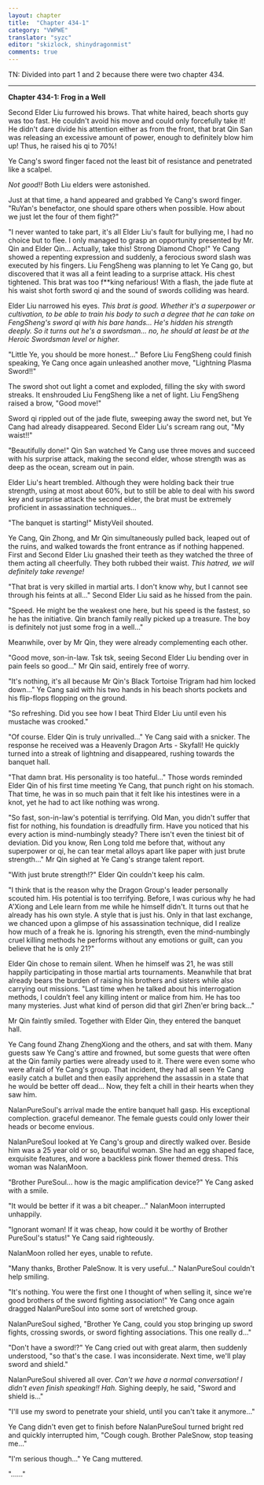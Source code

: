 ```yaml
---
layout: chapter
title:  "Chapter 434-1"
category: "VWPWE"
translator: "syzc"
editor: "skizlock, shinydragonmist"
comments: true
---
```


TN: Divided into part 1 and 2 because there were two chapter 434.

---

**Chapter 434-1: Frog in a Well**

Second Elder Liu furrowed his brows. That white haired, beach shorts guy was too fast. He couldn't avoid his move and could only forcefully take it! He didn't dare divide his attention either as from the front, that brat Qin San was releasing an excessive amount of power, enough to definitely blow him up! Thus, he raised his qi to 70%! 

Ye Cang's sword finger faced not the least bit of resistance and penetrated like a scalpel.  

*Not good!!* Both Liu elders were astonished.

Just at that time, a hand appeared and grabbed Ye Cang's sword finger. "RuYan's benefactor, one should spare others when possible. How about we just let the four of them fight?"

"I never wanted to take part, it's all Elder Liu's fault for bullying me, I had no choice but to flee. I only managed to grasp an opportunity presented by Mr. Qin and Elder Qin... Actually, take this! Strong Diamond Chop!" Ye Cang showed a repenting expression and suddenly, a ferocious sword slash was executed by his fingers. Liu FengSheng was planning to let Ye Cang go, but discovered that it was all a feint leading to a surprise attack. His chest tightened. This brat was too f\*\*king nefarious! With a flash, the jade flute at his waist shot forth sword qi and the sound of swords colliding was heard.

Elder Liu narrowed his eyes. *This brat is good. Whether it's a superpower or cultivation, to be able to train his body to such a degree that he can take on FengSheng's sword qi with his bare hands... He's hidden his strength deeply. So it turns out he's a swordsman... no, he should at least be at the Heroic Swordsman level or higher.*

"Little Ye, you should be more honest..." Before Liu FengSheng could finish speaking, Ye Cang once again unleashed another move, "Lightning Plasma Sword!!"

The sword shot out light a comet and exploded, filling the sky with sword streaks. It enshrouded Liu FengSheng like a net of light. Liu FengSheng raised a brow, "Good move!"

Sword qi rippled out of the jade flute, sweeping away the sword net, but Ye Cang had already disappeared. Second Elder Liu's scream rang out, "My waist!!"

"Beautifully done!" Qin San watched Ye Cang use three moves and succeed with his surprise attack, making the second elder, whose strength was as deep as the ocean, scream out in pain.

Elder Liu's heart trembled. Although they were holding back their true strength, using at most about 60%, but to still be able to deal with his sword key and surprise attack the second elder, the brat must be extremely proficient in assassination techniques...

"The banquet is starting!" MistyVeil shouted.

Ye Cang, Qin Zhong, and Mr Qin simultaneously pulled back, leaped out of the ruins, and walked towards the front entrance as if nothing happened. First and Second Elder Liu gnashed their teeth as they watched the three of them acting all cheerfully. They both rubbed their waist. *This hatred, we will definitely take revenge!*

"That brat is very skilled in martial arts. I don't know why, but I cannot see through his feints at all..." Second Elder Liu said as he hissed from the pain.

"Speed. He might be the weakest one here, but his speed is the fastest, so he has the initiative. Qin branch family really picked up a treasure. The boy is definitely not just some frog in a well..."

Meanwhile, over by Mr Qin, they were already complementing each other.

"Good move, son-in-law. Tsk tsk, seeing Second Elder Liu bending over in pain feels so good..." Mr Qin said, entirely free of worry.

"It's nothing, it's all because Mr Qin's Black Tortoise Trigram had him locked down..." Ye Cang said with his two hands in his beach shorts pockets and his flip-flops flopping on the ground.

"So refreshing. Did you see how I beat Third Elder Liu until even his mustache was crooked."

"Of course. Elder Qin is truly unrivalled..." Ye Cang said with a snicker. The response he received was a Heavenly Dragon Arts - Skyfall! He quickly turned into a streak of lightning and disappeared, rushing towards the banquet hall.

"That damn brat. His personality is too hateful..." Those words reminded Elder Qin of his first time meeting Ye Cang, that punch right on his stomach. That time, he was in so much pain that it felt like his intestines were in a knot, yet he had to act like nothing was wrong.

"So fast, son-in-law's potential is terrifying. Old Man, you didn't suffer that fist for nothing, his foundation is dreadfully firm. Have you noticed that his every action is mind-numbingly steady? There isn't even the tiniest bit of deviation. Did you know, Ren Long told me before that, without any superpower or qi, he can tear metal alloys apart like paper with just brute strength..." Mr Qin sighed at Ye Cang's strange talent report.

"With just brute strength!?" Elder Qin couldn't keep his calm.

"I think that is the reason why the Dragon Group's leader personally scouted him. His potential is too terrifying. Before, I was curious why he had A'Xiong and Lele learn from me while he himself didn't. It turns out that he already has his own style. A style that is just his. Only in that last exchange, we chanced upon a glimpse of his assassination technique, did I realize how much of a freak he is. Ignoring his strength, even the mind-numbingly cruel killing methods he performs without any emotions or guilt, can you believe that he is only 21?"

Elder Qin chose to remain silent. When he himself was 21, he was still happily participating in those martial arts tournaments. Meanwhile that brat already bears the burden of raising his brothers and sisters while also carrying out missions. "Last time when he talked about his interrogation methods, I couldn’t feel any killing intent or malice from him. He has too many mysteries. Just what kind of person did that girl Zhen'er bring back..."

Mr Qin faintly smiled. Together with Elder Qin, they entered the banquet hall.

Ye Cang found Zhang ZhengXiong and the others, and sat with them. Many guests saw Ye Cang's attire and frowned, but some guests that were often at the Qin family parties were already used to it. There were even some who were afraid of Ye Cang's group. That incident, they had all seen Ye Cang easily catch a bullet and then easily apprehend the assassin in a state that he would be better off dead... Now, they felt a chill in their hearts when they saw him.

NalanPureSoul's arrival made the entire banquet hall gasp. His exceptional complection. graceful demeanor. The female guests could only lower their heads or become envious.

NalanPureSoul looked at Ye Cang's group and directly walked over. Beside him was a 25 year old or so, beautiful woman. She had an egg shaped face, exquisite features, and wore a backless pink flower themed dress. This woman was NalanMoon.

"Brother PureSoul... how is the magic amplification device?" Ye Cang asked with a smile.

"It would be better if it was a bit cheaper..." NalanMoon interrupted unhappily.

"Ignorant woman! If it was cheap, how could it be worthy of Brother PureSoul's status!" Ye Cang said righteously.

NalanMoon rolled her eyes, unable to refute.

"Many thanks, Brother PaleSnow. It is very useful..." NalanPureSoul couldn't help smiling.

"It's nothing. You were the first one I thought of when selling it, since we're good brothers of the sword fighting association!" Ye Cang once again dragged NalanPureSoul into some sort of wretched group.

NalanPureSoul sighed, "Brother Ye Cang, could you stop bringing up sword fights, crossing swords, or sword fighting associations. This one really d..."

"Don't have a sword!?" Ye Cang cried out with great alarm, then suddenly understood, "so that's the case. I was inconsiderate. Next time, we'll play sword and shield."

NalanPureSoul shivered all over. *Can't we have a normal conversation! I didn't even finish speaking!! Hah.* Sighing deeply, he said, "Sword and shield is..."

"I'll use my sword to penetrate your shield, until you can't take it anymore..."

Ye Cang didn't even get to finish before NalanPureSoul turned bright red and quickly interrupted him, "Cough cough. Brother PaleSnow, stop teasing me..."

"I'm serious though..." Ye Cang muttered.

"......"
